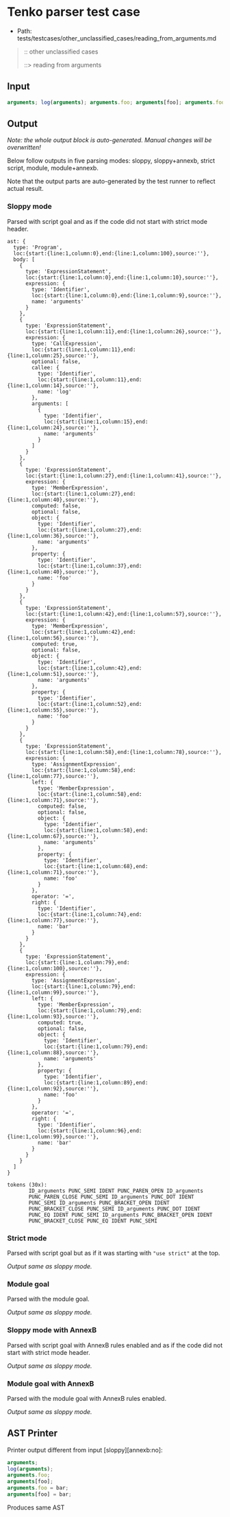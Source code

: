 # Tenko parser test case

- Path: tests/testcases/other_unclassified_cases/reading_from_arguments.md

> :: other unclassified cases
>
> ::> reading from arguments

## Input

`````js
arguments; log(arguments); arguments.foo; arguments[foo]; arguments.foo = bar; arguments[foo] = bar;
`````

## Output

_Note: the whole output block is auto-generated. Manual changes will be overwritten!_

Below follow outputs in five parsing modes: sloppy, sloppy+annexb, strict script, module, module+annexb.

Note that the output parts are auto-generated by the test runner to reflect actual result.

### Sloppy mode

Parsed with script goal and as if the code did not start with strict mode header.

`````
ast: {
  type: 'Program',
  loc:{start:{line:1,column:0},end:{line:1,column:100},source:''},
  body: [
    {
      type: 'ExpressionStatement',
      loc:{start:{line:1,column:0},end:{line:1,column:10},source:''},
      expression: {
        type: 'Identifier',
        loc:{start:{line:1,column:0},end:{line:1,column:9},source:''},
        name: 'arguments'
      }
    },
    {
      type: 'ExpressionStatement',
      loc:{start:{line:1,column:11},end:{line:1,column:26},source:''},
      expression: {
        type: 'CallExpression',
        loc:{start:{line:1,column:11},end:{line:1,column:25},source:''},
        optional: false,
        callee: {
          type: 'Identifier',
          loc:{start:{line:1,column:11},end:{line:1,column:14},source:''},
          name: 'log'
        },
        arguments: [
          {
            type: 'Identifier',
            loc:{start:{line:1,column:15},end:{line:1,column:24},source:''},
            name: 'arguments'
          }
        ]
      }
    },
    {
      type: 'ExpressionStatement',
      loc:{start:{line:1,column:27},end:{line:1,column:41},source:''},
      expression: {
        type: 'MemberExpression',
        loc:{start:{line:1,column:27},end:{line:1,column:40},source:''},
        computed: false,
        optional: false,
        object: {
          type: 'Identifier',
          loc:{start:{line:1,column:27},end:{line:1,column:36},source:''},
          name: 'arguments'
        },
        property: {
          type: 'Identifier',
          loc:{start:{line:1,column:37},end:{line:1,column:40},source:''},
          name: 'foo'
        }
      }
    },
    {
      type: 'ExpressionStatement',
      loc:{start:{line:1,column:42},end:{line:1,column:57},source:''},
      expression: {
        type: 'MemberExpression',
        loc:{start:{line:1,column:42},end:{line:1,column:56},source:''},
        computed: true,
        optional: false,
        object: {
          type: 'Identifier',
          loc:{start:{line:1,column:42},end:{line:1,column:51},source:''},
          name: 'arguments'
        },
        property: {
          type: 'Identifier',
          loc:{start:{line:1,column:52},end:{line:1,column:55},source:''},
          name: 'foo'
        }
      }
    },
    {
      type: 'ExpressionStatement',
      loc:{start:{line:1,column:58},end:{line:1,column:78},source:''},
      expression: {
        type: 'AssignmentExpression',
        loc:{start:{line:1,column:58},end:{line:1,column:77},source:''},
        left: {
          type: 'MemberExpression',
          loc:{start:{line:1,column:58},end:{line:1,column:71},source:''},
          computed: false,
          optional: false,
          object: {
            type: 'Identifier',
            loc:{start:{line:1,column:58},end:{line:1,column:67},source:''},
            name: 'arguments'
          },
          property: {
            type: 'Identifier',
            loc:{start:{line:1,column:68},end:{line:1,column:71},source:''},
            name: 'foo'
          }
        },
        operator: '=',
        right: {
          type: 'Identifier',
          loc:{start:{line:1,column:74},end:{line:1,column:77},source:''},
          name: 'bar'
        }
      }
    },
    {
      type: 'ExpressionStatement',
      loc:{start:{line:1,column:79},end:{line:1,column:100},source:''},
      expression: {
        type: 'AssignmentExpression',
        loc:{start:{line:1,column:79},end:{line:1,column:99},source:''},
        left: {
          type: 'MemberExpression',
          loc:{start:{line:1,column:79},end:{line:1,column:93},source:''},
          computed: true,
          optional: false,
          object: {
            type: 'Identifier',
            loc:{start:{line:1,column:79},end:{line:1,column:88},source:''},
            name: 'arguments'
          },
          property: {
            type: 'Identifier',
            loc:{start:{line:1,column:89},end:{line:1,column:92},source:''},
            name: 'foo'
          }
        },
        operator: '=',
        right: {
          type: 'Identifier',
          loc:{start:{line:1,column:96},end:{line:1,column:99},source:''},
          name: 'bar'
        }
      }
    }
  ]
}

tokens (30x):
       ID_arguments PUNC_SEMI IDENT PUNC_PAREN_OPEN ID_arguments
       PUNC_PAREN_CLOSE PUNC_SEMI ID_arguments PUNC_DOT IDENT
       PUNC_SEMI ID_arguments PUNC_BRACKET_OPEN IDENT
       PUNC_BRACKET_CLOSE PUNC_SEMI ID_arguments PUNC_DOT IDENT
       PUNC_EQ IDENT PUNC_SEMI ID_arguments PUNC_BRACKET_OPEN IDENT
       PUNC_BRACKET_CLOSE PUNC_EQ IDENT PUNC_SEMI
`````

### Strict mode

Parsed with script goal but as if it was starting with `"use strict"` at the top.

_Output same as sloppy mode._

### Module goal

Parsed with the module goal.

_Output same as sloppy mode._

### Sloppy mode with AnnexB

Parsed with script goal with AnnexB rules enabled and as if the code did not start with strict mode header.

_Output same as sloppy mode._

### Module goal with AnnexB

Parsed with the module goal with AnnexB rules enabled.

_Output same as sloppy mode._

## AST Printer

Printer output different from input [sloppy][annexb:no]:

````js
arguments;
log(arguments);
arguments.foo;
arguments[foo];
arguments.foo = bar;
arguments[foo] = bar;
````

Produces same AST

